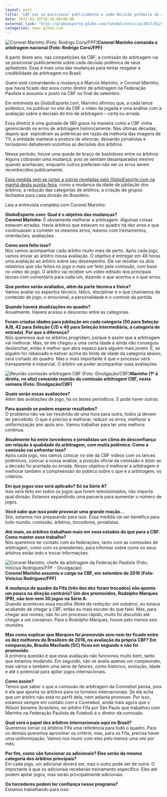 ```yaml
---
layout: post
title: "CBF vai se posicionar publicamente a cada decisão polêmica da arbitragem"
date: 2017-01-19T16:26:00+00:00
external_link: "http://globoesporte.globo.com/futebol/noticia/2017/01/cbf-vai-se-posicionar-publicamente-cada-decisao-polemica-da-arbitragem.html"
categories: news globo.com
---
```

 ![Coronel Marinho (Foto: Rodrigo Corsi/FPF)](http://s2.glbimg.com/kdbrgzabf0DKRBNU7BGJ59qt3ZI=/148x0:683x620/300x348/s.glbimg.com/es/ge/f/original/2017/01/19/marinho.jpg "Coronel Marinho (Foto: Rodrigo Corsi/FPF)")**Coronel Marinho comanda a arbitragem nacional (Foto: Rodrigo Corsi/FPF)**

A partir deste ano, nas competições da CBF, a comissão de arbitragem vai se posicionar publicamente sobre cada decisão polêmica de seus apitadores.&nbsp;Essa é mais uma das mudanças para tentar resgatar a credibilidade da arbitragem no Brasil.

Quem está comandando a mudança é Marcos Marinho, o Coronel Marinho, que havia ficado dez anos como diretor de arbitragem na Federação Paulista e assumiu o posto na CBF no final de setembro.

Em entrevista ao GloboEsporte.com, Marinho afirmou que, a cada lance polêmico, irá publicar no site da CBF o vídeo da jogada e uma análise com a avaliação sobre a decisão do trio de arbitragem – certa ou errada.

Essa diretriz é uma guinada de 180 graus na maneira como a CBF vinha gerenciando os erros de arbitragem historicamente. Nas últimas décadas, depois que&nbsp; explodiram as polêmicas em razão da melhoria das imagens de TV, a entidade manteve a postura de silenciar, deixando jornalistas e torcedores debaterem sozinhos as decisões dos árbitros.

Nesse período, houve uma queda de braço de bastidores entre os árbitros. Alguns cobravam uma mudança, pois se sentiam desamparados mesmo quando acertavam, enquanto outros preferiam não ver os erros serem reconhecidos publicamente.

[Essa medida vem se juntar a outras reveladas pelo GloboEsporte.com na manhã desta quinta-feira](http://globoesporte.globo.com/futebol/noticia/2017/01/mudancas-na-arbitragem-cbf-cria-tropa-de-elite-para-apitar-series-e-b.html), como a mudança da idade de jubilação dos árbitros, a redução das categorias de árbitros, a criação de grupos fechados para cada divisão do Brasileiro.

Leia a entrevista completa com Coronel Marinho:  
  
**GloboEsporte.com: Qual é o objetivo das mudanças?**  
**Coronel Marinho:** É obviamente melhorar a arbitragem. Algumas coisas estavam erradas. Havia árbitros que estavam no quadro há dez anos e que continuavam a cometer os mesmos erros, mesmo com treinamentos, orientações, avaliações.

**Como será feito isso?**  
Nós vamos acompanhar cada árbitro muito mais de perto. Após cada jogo, vamos enviar ao árbitro nossa avaliação. O objetivo é entregar em 48 horas uma avaliação ao árbitro sobre seu desempenho. Ele vai receber os dois relatórios que são feitos no jogo e mais um feito pela comissão, com base no vídeo do jogo. O árbitro vai receber um vídeo editado dos principais lances com comentário para cada um, dizendo o que acertou e o que errou.

**Que pontos serão avaliados, além da parte técnica e física?**  
Vamos avaliar os aspectos técnico, tático, disciplinar e o que chamamos de conteúdo de jogo, o emocional, a personalidade e o controle da partida.

**Quando haverá atualizações no quadro?**  
Anualmente. Haverá acesso e descenso entre as categorias.

**Foram criadas idades para jubilação em cada categoria (50 para Seleção A/B, 42 para Seleção C/D e 40 para Seleção Intermediária, a categoria de entrada). Por que a diferença?**  
Nós queremos que os árbitros progridam, porque é assim que a arbitragem vai melhorar. Mas, se ele chegou a uma certa idade e ainda não conseguiu deslanchar, então é melhor que abra espaço para alguém mais jovem. E, se alguém for rebaixado e estiver acima do limite de idade da categoria abaixo, será cortado do quadro. Mas o mais importante é que o processo será transparente e imparcial. O árbitro vai poder acompanhar suas avaliações.

 ![Reunião comissão arbitragem CBF (Foto: Divulgação/CBF)](http://s2.glbimg.com/zEsR9lSJMaX91q8qHbD0Uagd-Ig=/0x27:974x649/690x440/s.glbimg.com/es/ge/f/original/2017/01/19/1-comissao.jpeg "Reunião comissão arbitragem CBF (Foto: Divulgação/CBF)")**Marinho (1º à direita, no alto) comanda reunião da comissão arbitragem CBF, nesta semana (Foto: Divulgação/CBF)**

**Quais serão essas avaliações?**  
Além das avaliações de jogo, há os testes periódicos. E pode haver outras.

**Para quando se podem esperar resultados?**  
O problema não vai ser resolvido de uma hora para outra, todos já devem ter percebido. O que é preciso é melhorar, reduzir os erros, melhorar a uniformização ano após ano. Vamos trabalhar para ter uma melhora contínua.

**Atualmente há entre torcedores e jornalistas um clima de desconfiança em relação à qualidade da arbitragem, com muita polêmica. Como a comissão vai enfrentar isso?**  
Após cada jogo, nós vamos colocar no site da CBF vídeos com os lances polêmicos, colocar a nossa análise, a posição oficial da comissão e dizer se a decisão foi acertada ou errada. Nosso objetivo é melhorar a arbitragem e melhorar também a compreensão do público sobre o que é a arbitragem, os critérios.

**Em que jogos isso será aplicado? Só na Série A?**   
Isso será feito em todos os jogos que forem televisionados, não importa qual divisão. Estamos expandindo uma parceria para aumentar o número de jogos.

**Você sabe que isso pode provocar uma grande reação...**  
Sim, estamos nos preparando para isso. Essa medida vai ser benéfica para todo mundo: comissão, árbitros, torcedores, jornalistas.

**Até maio, os árbitros trabalham mais em seus estados do que para a CBF. Como manter esse trabalho?**  
Nós queremos ter contato com as federações, tanto com as comissões de arbitragem, como com os presidentes, para informar sobre como os seus árbitros estão indo e trocar informações.

 ![Coronel Marinho, chefe da arbitragem da Federação Paulista (Foto: Vinicius Rodrigues/FPF - Divulgação)](http://s2.glbimg.com/40bru-SKNPNCXfTOTj2-xa_qlso=/107x0:657x566/300x309/s.glbimg.com/es/ge/f/original/2014/01/15/coronelmarinho_chefearbitragem_federacaopaulista_viniciusrodriguesfpfdivulgacao_690.jpg "Coronel Marinho, chefe da arbitragem da Federação Paulista (Foto: Vinicius Rodrigues/FPF - Divulgação)")**Coronel Marinho assumiu o cargo na CBF, em setembro de 2016 (Foto: Vinicius Rodrigues/FPF)**

**A mudança do quadro da Fifa (três dos dez foram trocados) não aponta um pouco na direção contrária? Um dos promovidos, Rodolpho Marques (PR), não tem nem 30 jogos na Série A.**  
Quando aconteceu essa escolha _(Nota da redação: em outubro)_, eu estava acabando de chegar à CBF, então eu mais escutei do que falei. Mas, para chegar aos nomes, não foi um processo rápido, muito foi discutido até chegar a um consenso. Para o Rodolpho Marques, houve pelo menos seis reuniões.

**Mas como explicar que Marques foi promovido sem nem ter ficado entre os dez melhores do Brasileiro de 2016, na avaliação da própria CBF? Em comparação, Braulio Machado (SC) ficou em segundo e não foi promovido.**  
A primeira questão é que essa avaliação não funcionou muito bem, tanto que estamos mudando. Em segundo, não se avalia apenas um campeonato, mas vários e também uma série de fatores, como histórico, evolução, idade e até o potencial para apitar jogos internacionais.

**Como assim?**  
Temos que saber o que a comissão de arbitragem da Conmebol pensa, pois é ela que aponta os árbitros para os torneios internacionais. Se ela acha que um árbitro não está no perfil dela, nem adianta promover. Por isso, estamos sempre em contato com a Conmebol, ainda mais agora que o Wilson Seneme (brasileiro, ex-árbitro Fifa por São Paulo que trabalhou com Marinho na Federação Paulista de Futebol) é o diretor da comissão.

**Qual será o papel dos árbitros internacionais aqui no Brasil?**  
Queremos tornar os árbitros Fifa uma referência para todo o quadro. Para os demais queremos aproximar os critério, mas, para os Fifa, precisa haver uma uniformização. Vamos nos reunir com eles pelo menos uma vez por mês.

**Por fim, como vão funcionar os adicionais? Eles serão da mesma categoria dos árbitros principais?**  
Em cada jogo, um adicional deverá ser, mas o outro pode ser de outra. O importante é que os adicionais receberão treinamento específico. Eles até podem apitar jogos, mas serão principalmente adicionais.

**Os torcedores podem ter confiança nesse programa?**  
Estamos trabalhando para isso.

